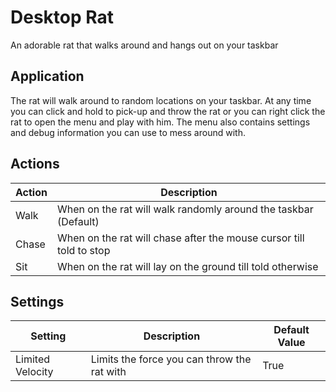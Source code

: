 # Desktop Rat

An adorable rat that walks around and hangs out on your taskbar

## Application
The rat will walk around to random locations on your taskbar. At any time you can click and hold to pick-up and throw the rat or you can right click the rat to open the menu and play with him. The menu also contains settings and debug information you can use to mess around with.

## Actions
| Action | Description |
|---------|-------|
| Walk | When on the rat will walk randomly around the taskbar (Default) |
| Chase | When on the rat will chase after the mouse cursor till told to stop |
| Sit | When on the rat will lay on the ground till told otherwise |

## Settings
| Setting | Description | Default Value |
|---------|-------|---------------|
|Limited Velocity| Limits the force you can throw the rat with | True |
